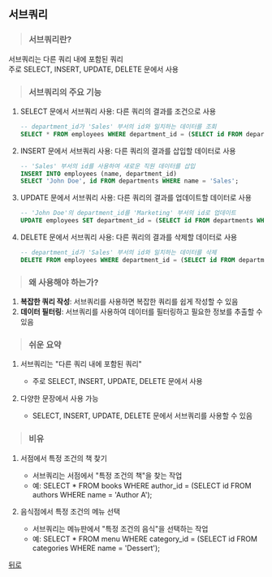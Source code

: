 ## 서브쿼리
> ### 서브쿼리란?
서브쿼리는 다른 쿼리 내에 포함된 쿼리</br>
주로 SELECT, INSERT, UPDATE, DELETE 문에서 사용

> ### 서브쿼리의 주요 기능
1. SELECT 문에서 서브쿼리 사용: 다른 쿼리의 결과를 조건으로 사용
    ```sql
    -- department_id가 'Sales' 부서의 id와 일치하는 데이터를 조회
    SELECT * FROM employees WHERE department_id = (SELECT id FROM departments WHERE name = 'Sales');
    ```

2. INSERT 문에서 서브쿼리 사용: 다른 쿼리의 결과를 삽입할 데이터로 사용
    ```sql
    -- 'Sales' 부서의 id를 사용하여 새로운 직원 데이터를 삽입
    INSERT INTO employees (name, department_id)
    SELECT 'John Doe', id FROM departments WHERE name = 'Sales';
    ```

3. UPDATE 문에서 서브쿼리 사용: 다른 쿼리의 결과를 업데이트할 데이터로 사용
    ```sql
    -- 'John Doe'의 department_id를 'Marketing' 부서의 id로 업데이트
    UPDATE employees SET department_id = (SELECT id FROM departments WHERE name = 'Marketing') WHERE name = 'John Doe';
    ```

4. DELETE 문에서 서브쿼리 사용: 다른 쿼리의 결과를 삭제할 데이터로 사용
    ```sql
    -- department_id가 'Sales' 부서의 id와 일치하는 데이터를 삭제
    DELETE FROM employees WHERE department_id = (SELECT id FROM departments WHERE name = 'Sales');
    ```

> ### 왜 사용해야 하는가?
1. **복잡한 쿼리 작성**: 서브쿼리를 사용하면 복잡한 쿼리를 쉽게 작성할 수 있음
2. **데이터 필터링**: 서브쿼리를 사용하여 데이터를 필터링하고 필요한 정보를 추출할 수 있음

> ### 쉬운 요약
1. 서브쿼리는 "다른 쿼리 내에 포함된 쿼리"
    - 주로 SELECT, INSERT, UPDATE, DELETE 문에서 사용

2. 다양한 문장에서 사용 가능
    - SELECT, INSERT, UPDATE, DELETE 문에서 서브쿼리를 사용할 수 있음

> ### 비유
1. 서점에서 특정 조건의 책 찾기
    - 서브쿼리는 서점에서 "특정 조건의 책"을 찾는 작업
    - 예: SELECT * FROM books WHERE author_id = (SELECT id FROM authors WHERE name = 'Author A');

2. 음식점에서 특정 조건의 메뉴 선택
    - 서브쿼리는 메뉴판에서 "특정 조건의 음식"을 선택하는 작업
    - 예: SELECT * FROM menu WHERE category_id = (SELECT id FROM categories WHERE name = 'Dessert');

[뒤로](mysql.md)

